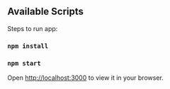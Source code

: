 ## Available Scripts

Steps to run app:

### `npm install`

### `npm start`

Open [http://localhost:3000](http://localhost:3000) to view it in your browser.